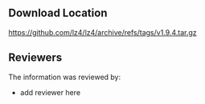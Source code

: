 ## Download Location

https://github.com/lz4/lz4/archive/refs/tags/v1.9.4.tar.gz

## Reviewers

The information was reviewed by:

* add reviewer here
